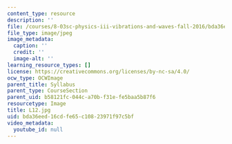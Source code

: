 ```yaml
---
content_type: resource
description: ''
file: /courses/8-03sc-physics-iii-vibrations-and-waves-fall-2016/bda36eed16cdfe65c10823971f97c5bf_L12.jpg
file_type: image/jpeg
image_metadata:
  caption: ''
  credit: ''
  image-alt: ''
learning_resource_types: []
license: https://creativecommons.org/licenses/by-nc-sa/4.0/
ocw_type: OCWImage
parent_title: Syllabus
parent_type: CourseSection
parent_uid: b58121fc-044c-a70b-f31e-fe5baa5b87f6
resourcetype: Image
title: L12.jpg
uid: bda36eed-16cd-fe65-c108-23971f97c5bf
video_metadata:
  youtube_id: null
---
```

